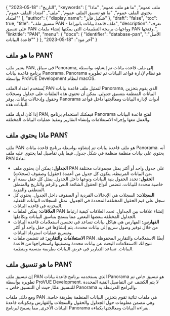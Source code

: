 {
"التاريخ": "18-05-2023",
  "keywords": [
"ملف عموم",
"ما هو ملف عموم",
"ماذا يحتوي الملف عموم",
"ما هو تنسيق الملف عموم",
"ملف",
"امتداد الملف عموم",
"امتداد"
],
  "author": {
"display_name": "شكيل فايز"
},
"draft": "false",
"toc": true,
"title": "تنسيق ملف PAN - ملف قاعدة بيانات بانوراما",
  "description":"تعرف على تنسيق PAN وواجهات برمجة التطبيقات التي يمكنها إنشاء ملفات PAN وفتحها.",
"linktitle": "PAN",
  "menu": {
    "docs": {
      "identifier": "database-pan",
"الأصل": "قاعدة البيانات"
}
},
"آخر مود": "18-05-2023"
}

## ما هو ملف PAN؟

يشير ملف PAN, في سياق Panorama, إلى ملف قاعدة بيانات تم إنشاؤه بواسطة برنامج قاعدة بيانات Panorama. Panorama هو نظام لإدارة قواعد البيانات تم تطويره بواسطة ProVUE Development لنظام macOS.

يُستخدم امتداد الملف PAN لتمثيل ملف قاعدة بيانات Panorama, الذي يقوم بتخزين البيانات المنظمة بتنسيق جدولي. يمكن أن تحتوي هذه الملفات على جداول وسجلات وحقول وإدخالات بيانات. يوفر Panorama أدوات لإدارة البيانات ومعالجتها داخل قواعد البيانات هذه.

إذا كان لديك ملف PAN, فيمكنك استخدام برنامج Panorama لفتح قاعدة البيانات والعمل معها وإجراء الاستعلامات وإنشاء التقارير وتنفيذ عمليات البيانات المختلفة.

## ماذا يحتوي ملف PAN؟

ملف PAN هو ملف قاعدة بيانات تم إنشاؤه بواسطة برنامج قاعدة بيانات Panorama. أنه يحتوي على بيانات منظمة منظمة في شكل جدول. فيما يلي تفاصيل لما يحتوي عليه ملف PAN عادةً:

- **الجداول:** يمكن أن يحتوي ملف PAN على جدول واحد أو أكثر يمثل مجموعات مختلفة من البيانات المرتبطة. يتكون كل جدول من أعمدة (حقول) وصفوف (سجلات).
- **الحقول:** تحدد الحقول بنية البيانات ونوعها داخل الجدول. يمثل كل حقل سمة أو خاصية محددة للبيانات. تتضمن أنواع الحقول الشائعة النص والرقم والتاريخ والمنطق المنطقي والمزيد.
- **السجلات:** السجلات هي الإدخالات الفردية أو الصفوف داخل الجدول. يحتوي كل سجل على قيم الحقول المختلفة المحددة في الجدول. تمثل السجلات البيانات الفعلية المخزنة في قاعدة البيانات.
- **العلاقات:** يمكن لملفات PAN إنشاء علاقات بين الجداول. تحدد العلاقات كيفية ارتباط الجداول المختلفة ببعضها البعض, مما يسمح بتناسق البيانات وتكاملها.
- **الفهارس:** الفهارس هي هياكل بيانات تساعد في تحسين استعلامات قاعدة البيانات من خلال توفير وصول سريع إلى بيانات محددة. يتم إنشاؤها في حقل واحد أو أكثر وتسريع عمليات استرداد البيانات.
- **الاستعلامات والتقارير:** قد تتضمن ملفات PAN أيضًا الاستعلامات والتقارير المحفوظة. تتيح لك الاستعلامات البحث عن بيانات محددة وتصفيتها واستخراجها من قاعدة البيانات. تساعد التقارير في عرض البيانات بطريقة منسقة ومنظمة.

## ما هو تنسيق ملف PAN؟

إن تنسيق ملف PAN الذي يستخدمه برنامج قاعدة بيانات Panorama هو تنسيق خاص تم تطويره بواسطة ProVUE Development. لا يتم الكشف عن التفاصيل الفنية المحددة للتنسيق علنًا, حيث أن التنسيق خاص بـ Panorama والبرامج المرتبطة به.

ومع ذلك, ملفات PAN هي ملفات ثنائية تقوم بتخزين البيانات المنظمة بطريقة خاصة. وهي تتضمن معلومات حول الجداول والحقول والسجلات والفهارس ومكونات قاعدة البيانات الأخرى, مما يسمح لبرنامج Panorama بقراءة البيانات ومعالجتها بكفاءة.

